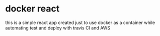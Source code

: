 # docker react

this is a simple react app created just to use docker as a container while automating test and deploy with travis CI and AWS
